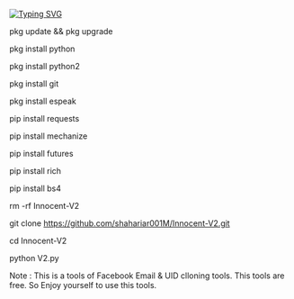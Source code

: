 <gif src="https://e.top4top.io/p_2643epl9g0.gif">

[![Typing SVG](https://readme-typing-svg.demolab.com?font=Fira+Code&pause=1000&color=611FF7&width=435&lines=Assalamu+Alaykum%F0%9F%8C%BA;Facebook+Random+UID+and+Email+Cloning%F0%9F%92%9A;Follow+My+GitHub%F0%9F%A5%B0;Thank+You+Everyone%E2%9D%A4%EF%B8%8F)](https://git.io/typing-svg)

pkg update && pkg upgrade

pkg install python

pkg install python2

pkg install git

pkg install espeak

pip install requests

pip install mechanize

pip install futures

pip install rich

pip install bs4

rm -rf Innocent-V2

git clone https://github.com/shahariar001M/Innocent-V2.git

cd Innocent-V2

python V2.py

Note : This is a tools of Facebook Email & UID clloning tools.  This tools are free. So Enjoy yourself to use this tools. 
